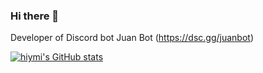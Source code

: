### Hi there 👋

Developer of Discord bot Juan Bot (https://dsc.gg/juanbot)

[![hiymi's GitHub stats](https://github-readme-stats.vercel.app/api?username=hiymi&count_private=true)](https://github.com/hiymi/)
